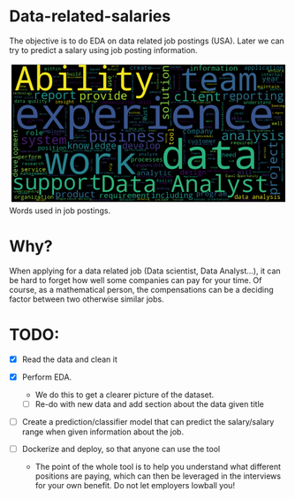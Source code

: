 # Data-related-salaries
The objective is to do EDA on data related job postings (USA). Later we can try to predict a salary using job posting information.

![job_desc](description_wordcloud.png)
Words used in job postings.

# Why?
When applying for a data related job (Data scientist, Data Analyst...), it can be hard to forget how well some companies can pay for your time. Of course, as a mathematical person, the compensations can be a deciding factor between two otherwise similar jobs.

# TODO:

- [x] Read the data and clean it
- [x] Perform EDA.
    - We do this to get a clearer picture of the dataset.
    - [ ] Re-do with new data and add section about the data given title
- [ ] Create a prediction/classifier model that can predict the salary/salary range when given information about the job.

- [ ] Dockerize and deploy, so that anyone can use the tool
    - The point of the whole tool is to help you understand what different positions are paying, which can then be leveraged in the interviews for your own benefit. Do not let employers lowball you!
